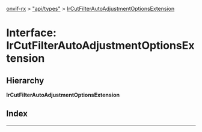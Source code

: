 [onvif-rx](../README.md) > ["api/types"](../modules/_api_types_.md) > [IrCutFilterAutoAdjustmentOptionsExtension](../interfaces/_api_types_.ircutfilterautoadjustmentoptionsextension.md)

# Interface: IrCutFilterAutoAdjustmentOptionsExtension

## Hierarchy

**IrCutFilterAutoAdjustmentOptionsExtension**

## Index

---

